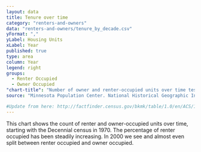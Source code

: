 ```yaml
---
layout: data
title: Tenure over time
category: "renters-and-owners"
data: "renters-and-owners/tenure_by_decade.csv"
yFormat: ","
yLabel: Housing Units
xLabel: Year
published: true
type: area
column: Year
legend: right
groups:
  - Renter Occupied
  - Owner Occupied
"chart-title": "Number of owner and renter-occupied units over time test"
source: "Minnesota Population Center. National Historical Geographic Information System: Version 11.0 [Database]. Minneapolis: University of Minnesota. 2016. http://doi.org/10.18128/D050.V11.0"

#Update from here: http://factfinder.census.gov/bkmk/table/1.0/en/ACS/15_5YR/B25036/1600000US0664000
---
```

This chart shows the count of renter and owner-occupied units over time, starting with the Decennial census in 1970. The percentage of renter occupied has been steadily increasing. In 2000 we see and almost even split between renter occupied and owner occupied.
